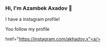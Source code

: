### Hi, I'm Azambek Axadov 👋

I have a instagram profile!

You follow my profile

<a>href="https://instagram.com/akhadov.x"<a/>
